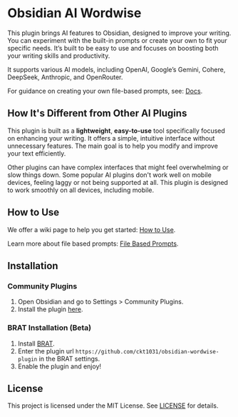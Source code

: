 # Obsidian AI Wordwise

This plugin brings AI features to Obsidian, designed to improve your writing. You can experiment with the built-in prompts or create your own to fit your specific needs. It’s built to be easy to use and focuses on boosting both your writing skills and productivity.

It supports various AI models, including OpenAI, Google’s Gemini, Cohere, DeepSeek, Anthropic, and OpenRouter.

For guidance on creating your own file-based prompts, see: [Docs](docs/file-prompts.md).

## How It's Different from Other AI Plugins

This plugin is built as a **lightweight**, **easy-to-use** tool specifically focused on enhancing your writing. It offers a simple, intuitive interface without unnecessary features. The main goal is to help you modify and improve your text efficiently.

Other plugins can have complex interfaces that might feel overwhelming or slow things down. Some popular AI plugins don't work well on mobile devices, feeling laggy or not being supported at all. This plugin is designed to work smoothly on all devices, including mobile.

## How to Use

We offer a wiki page to help you get started: [How to Use](https://github.com/ckt1031/obsidian-wordwise-plugin/wiki).

Learn more about file based prompts: [File Based Prompts](https://github.com/ckt1031/obsidian-wordwise-plugin/wiki/File-Based-Prompts).

## Installation

### Community Plugins

1. Open Obsidian and go to Settings > Community Plugins.
2. Install the plugin [here](https://obsidian.md/plugins?id=wordwise).

### BRAT Installation (Beta)

1. Install [BRAT](https://github.com/TfTHacker/obsidian42-brat).
2. Enter the plugin url `https://github.com/ckt1031/obsidian-wordwise-plugin` in the BRAT settings.
3. Enable the plugin and enjoy!

## License

This project is licensed under the MIT License. See [LICENSE](LICENSE) for details.

